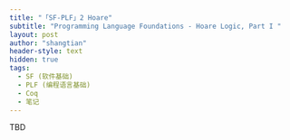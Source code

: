 ```yaml
---
title: "「SF-PLF」2 Hoare"
subtitle: "Programming Language Foundations - Hoare Logic, Part I "
layout: post
author: "shangtian"
header-style: text
hidden: true
tags:
  - SF (软件基础)
  - PLF (编程语言基础)
  - Coq
  - 笔记
---
```


TBD

